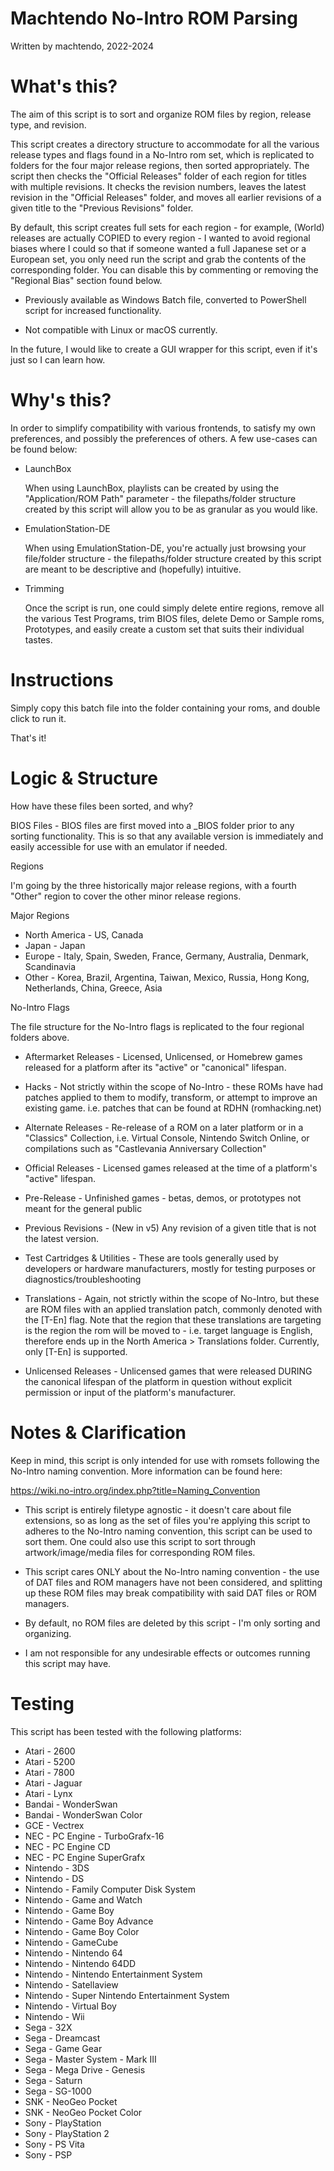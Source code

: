 # Machtendo No-Intro ROM Parsing
Written by machtendo, 2022-2024

# What's this?

The aim of this script is to sort and organize ROM files by region, release type, and revision.

This script creates a directory structure to accommodate for all the various release types and flags found in a No-Intro rom set, which is replicated to folders for the four major release regions, then sorted appropriately. The script then checks the "Official Releases" folder of each region for titles with multiple revisions. It checks the revision numbers, leaves the latest revision in the "Official Releases" folder, and moves all earlier revisions of a given title to the "Previous Revisions" folder.

By default, this script creates full sets for each region - for example, (World) releases are actually COPIED to every region - I wanted to avoid regional biases where I could so that if someone wanted a full Japanese set or a European set, you only need run the script and grab the contents of the corresponding folder. You can disable this by commenting or removing the "Regional Bias" section found below.

- Previously available as Windows Batch file, converted to PowerShell script for increased functionality.

- Not compatible with Linux or macOS currently.

In the future, I would like to create a GUI wrapper for this script, even if it's just so I can learn how.

# Why's this?

In order to simplify compatibility with various frontends, to satisfy my own preferences, and possibly the preferences of others. A few use-cases can be found below:

- LaunchBox

  When using LaunchBox, playlists can be created by using the "Application/ROM Path" parameter - the filepaths/folder structure created by this script will allow you to be as granular as you would like.

- EmulationStation-DE

  When using EmulationStation-DE, you're actually just browsing your file/folder structure - the filepaths/folder structure created by this script are meant to be descriptive and (hopefully) 
intuitive.

- Trimming

  Once the script is run, one could simply delete entire regions, remove all the various Test Programs, trim BIOS files, delete Demo or Sample roms, Prototypes, and easily create a custom set that suits their individual tastes.

# Instructions

Simply copy this batch file into the folder containing your roms, and double click to run it. 

That's it!


# Logic & Structure

How have these files been sorted, and why?

BIOS Files - BIOS files are first moved into a _BIOS folder prior to any sorting functionality. This is so that any available version is immediately and easily accessible for use with an emulator if needed.

Regions

I'm going by the three historically major release regions, with a fourth "Other" region to cover the other minor release regions.

Major Regions
- North America - US, Canada
- Japan - Japan
- Europe - Italy, Spain, Sweden, France, Germany, Australia, Denmark, Scandinavia
- Other - Korea, Brazil, Argentina, Taiwan, Mexico, Russia, Hong Kong, Netherlands, China, Greece, Asia

No-Intro Flags

The file structure for the No-Intro flags is replicated to the four regional folders above.

- Aftermarket Releases - Licensed, Unlicensed, or Homebrew games released for a platform after its "active" or "canonical" lifespan.

- Hacks - Not strictly within the scope of No-Intro - these ROMs have had patches applied to them to modify, transform, or attempt to improve an existing game. i.e. patches that can be found at RDHN (romhacking.net)

- Alternate Releases - Re-release of a ROM on a later platform or in a "Classics" Collection, i.e. Virtual Console, Nintendo Switch Online, or compilations such as "Castlevania Anniversary Collection"

- Official Releases - Licensed games released at the time of a platform's "active" lifespan.

- Pre-Release - Unfinished games - betas, demos, or prototypes not meant for the general public

- Previous Revisions - (New in v5) Any revision of a given title that is not the latest version.

- Test Cartridges & Utilities - These are tools generally used by developers or hardware manufacturers, mostly for testing purposes or diagnostics/troubleshooting

- Translations - Again, not strictly within the scope of No-Intro, but these are ROM files with an applied translation patch, commonly denoted with the [T-En] flag. Note that the region that these translations are targeting is the region the rom will be moved to - i.e. target language is English, therefore ends up in the North America > Translations folder. Currently, only [T-En] is supported.

- Unlicensed Releases - Unlicensed games that were released DURING the canonical lifespan of the platform in question without explicit permission or input of the platform's manufacturer.

# Notes & Clarification

Keep in mind, this script is only intended for use with romsets following the No-Intro naming convention. More information can be found here: 

https://wiki.no-intro.org/index.php?title=Naming_Convention

- This script is entirely filetype agnostic - it doesn't care about file extensions, so as long as the set of files you're applying this script to adheres to the No-Intro naming convention, this script can be used to sort them. One could also use this script to sort through artwork/image/media files for corresponding ROM files.

- This script cares ONLY about the No-Intro naming convention - the use of DAT files and ROM managers have not been considered, and splitting up these ROM files may break compatibility with said DAT files or ROM managers.

- By default, no ROM files are deleted by this script - I'm only sorting and organizing.

- I am not responsible for any undesirable effects or outcomes running this script may have.

# Testing

This script has been tested with the following platforms:

- Atari - 2600
- Atari - 5200
- Atari - 7800
- Atari - Jaguar
- Atari - Lynx
- Bandai - WonderSwan
- Bandai - WonderSwan Color
- GCE - Vectrex
- NEC - PC Engine - TurboGrafx-16
- NEC - PC Engine CD
- NEC - PC Engine SuperGrafx
- Nintendo - 3DS
- Nintendo - DS
- Nintendo - Family Computer Disk System
- Nintendo - Game and Watch
- Nintendo - Game Boy
- Nintendo - Game Boy Advance
- Nintendo - Game Boy Color
- Nintendo - GameCube
- Nintendo - Nintendo 64
- Nintendo - Nintendo 64DD
- Nintendo - Nintendo Entertainment System
- Nintendo - Satellaview
- Nintendo - Super Nintendo Entertainment System
- Nintendo - Virtual Boy
- Nintendo - Wii
- Sega - 32X
- Sega - Dreamcast
- Sega - Game Gear
- Sega - Master System - Mark III
- Sega - Mega Drive - Genesis
- Sega - Saturn
- Sega - SG-1000
- SNK - NeoGeo Pocket
- SNK - NeoGeo Pocket Color
- Sony - PlayStation
- Sony - PlayStation 2
- Sony - PS Vita
- Sony - PSP
